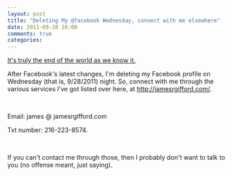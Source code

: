 ```yaml
---
layout: post
title: "Deleting My @facebook Wednesday, connect with me elsewhere"
date: 2011-09-28 16:00
comments: true
categories: 
---
```


<p><a href="http://thenextweb.com/facebook/2011/09/25/facebooks-eerie-goal-why-timeline-changes-everything/">It's truly the end of the world as we know it.</a></p>
<p>After Facebook's latest changes, I'm deleting my Facebook profile on Wednesday (that is, 9/28/2011) night. So, connect with me through the various services I've got listed over here, at&nbsp;<a href="http://jamesrgifford.com/">http://jamesrgifford.com/</a>.</p>
<p>&nbsp;</p>
<!--more-->
<p>Email: james @ jamesrgifford.com</p>
<p>Txt number: 216-223-8574.</p>
<p>&nbsp;</p>
<p>If you can't contact me through those, then I probably don't want to talk to you (no offense meant, just saying).</p>
